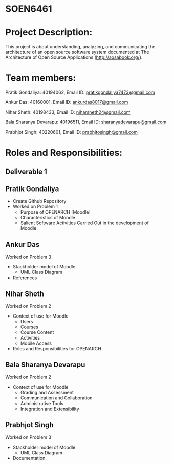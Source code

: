 # SOEN6461 

# Project Description:

This project is about understanding, analyzing, and communicating the architecture of an open source software system documented at The Architecture of Open Source
Applications (http://aosabook.org/). 

# Team members:

Pratik Gondaliya: 40194062, Email ID: pratikgondaliya7473@gmail.com

Ankur Das: 40160001, Email ID: ankurdas8017@gmail.com

Nihar Sheth: 40198433, Email ID: niharsheth24@gmail.com

Bala Sharanya Devarapu: 40196511, Email ID: sharanyadevarapu@gmail.com

Prabhjot Singh: 40220601, Email ID: prabhjtosingh@gmail.com

# Roles and Responsibilities:

 ## Deliverable 1

## Pratik Gondaliya

- Create Github Repository 
- Worked on Problem 1 
  - Purpose of OPENARCH [Moodle]
  - Characteristics of Moodle
  - Salient Software Activities Carried Out in the development of Moodle.


## Ankur Das

Worked on Problem 3
   - Stackholder model of Moodle.
     - UML Class Diagram
   - References
   
## Nihar Sheth

Worked on Problem 2
  - Context of use for Moodle
    - Users
    - Courses
    - Course Content
    - Activities
    - Mobile Access
  - Roles and Responsibilities for OPENARCH


## Bala Sharanya Devarapu

Worked on Problem 2
 - Context of use for Moodle
   - Grading and Assessment
   - Communication and Collaboration
   - Administrative Tools
   - Integration and Extensibility
 
  
## Prabhjot Singh

Worked on Problem 3
  - Stackholder model of Moodle.
    - UML Class Diagram
  - Documentation.




